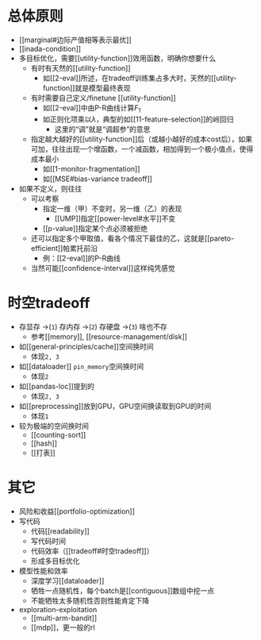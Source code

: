 # 总体原则
- [[marginal#边际产值相等表示最优]]
- [[inada-condition]]
- 多目标优化，需要[[utility-function]]效用函数，明确你想要什么
  - 有时有天然的[[utility-function]]
    - 如[[2-eval]]所述，在tradeoff训练集占多大时，天然的[[utility-function]]就是模型最终表现
  - 有时需要自己定义/finetune [[utility-function]]
    - 如[[2-eval]]中由P-R曲线计算$F_1$
    - 如正则化项乘以$\lambda$，典型的如[[11-feature-selection]]的岭回归
      - 这里的“调”就是“调超参”的意思
  - 指定越大越好的[[utility-function]]后（或越小越好的成本cost后），如果可加，往往出现一个增函数，一个减函数，相加得到一个极小值点，使得成本最小
    - 如[[1-monitor-fragmentation]]
    - 如[[MSE#bias-variance tradeoff]]
- 如果不定义，则往往
  - 可以考察
    - 指定一维（甲）不变时，另一维（乙）的表现
      - [[UMP]]指定[[power-level#水平]]不变
    - [[p-value]]指定某个点必须被拒绝
  - 还可以指定多个甲取值，看各个情况下最佳的乙，这就是[[pareto-efficient]]帕累托前沿
    - 例：[[2-eval]]的P-R曲线
  - 当然可能[[confidence-interval]]这样纯凭感觉
# 时空tradeoff
- 存显存 ->(`1`) 存内存 ->(`2`) 存硬盘 ->(`3`) 啥也不存
  - 参考[[memory]], [[resource-management/disk]]
- 如[[general-principles/cache]]空间换时间
  - 体现`2, 3`
- 如[[dataloader]] `pin_memory`空间换时间
  - 体现`2`
- 如[[pandas-loc]]提到的
  - 体现`2, 3`
- 如[[preprocessing]]放到GPU，GPU空间换读取到GPU的时间
  - 体现`1`
- 较为极端的空间换时间
  - [[counting-sort]]
  - [[hash]]
  - [[打表]]
# 其它
- 风险和收益[[portfolio-optimization]]
- 写代码
  - 代码[[readability]]
  - 写代码时间
  - 代码效率（[[tradeoff#时空tradeoff]]）
  - 形成多目标优化
- 模型性能和效率
  - 深度学习[[dataloader]]
  - 牺牲一点随机性，每个batch是[[contiguous]]数组中挖一点
  - 不能牺牲太多随机性否则性能肯定下降
- exploration-exploitation
  - [[multi-arm-bandit]]
  - [[mdp]]，更一般的rl